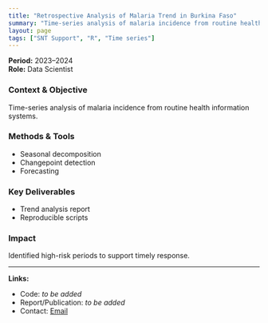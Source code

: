 ```yaml
---
title: "Retrospective Analysis of Malaria Trend in Burkina Faso"
summary: "Time-series analysis of malaria incidence from routine health information systems."
layout: page
tags: ["SNT Support", "R", "Time series"]
---
```

**Period:** 2023–2024  
**Role:** Data Scientist

### Context & Objective  
Time-series analysis of malaria incidence from routine health information systems.

### Methods & Tools  
- Seasonal decomposition
- Changepoint detection
- Forecasting

### Key Deliverables  
- Trend analysis report
- Reproducible scripts

### Impact  
Identified high-risk periods to support timely response.

---
**Links:**  
- Code: _to be added_  
- Report/Publication: _to be added_  
- Contact: [Email](mailto:ousmanerabi12@gmail.com)
